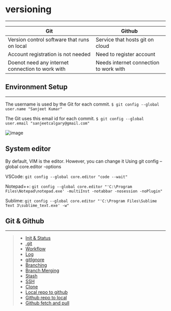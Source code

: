 # versioning
-------------------
| Git | Github |
| ------ | ----------- |
| Version control software that runs on local   | Service that hosts git on cloud |
| Account registration is not needed | Need to register account  |
| Doenot need any internet connection to work with    | Needs internet connection to work with |

## Environment Setup
------------------
The username is used by the Git for each commit.
`$ git config --global user.name "Sanjeet Kumar"`

The Git uses this email id for each commit.
`$ git config --global user.email "sanjeetcalgary@gmail.com"`

![image](https://user-images.githubusercontent.com/103237142/176689395-ec01867b-c14e-424e-8bef-273839e29210.png)

## System editor

By default, VIM is the editor. However, you can change it
Using git config –global core.editor -options

VSCode: `git config --global core.editor "code --wait"`

Notepad++: `git config --global core.editor "'C:\Program Files\Notepad\notepad.exe' -multiInst -notabbar -nosession -noPlugin" `

Sublime: `git config --global core.editor "'C:\Program Files\Sublime Text 3\sublime_text.exe' -w"`

## Git & Github
------------------
> - [Init & Status](Git/git.md)
> - [.git](Git/git.md)
> - [Workflow](Git/git.md)
> - [Log](Git/git.md)
> - [gitIgnore](Git/git.md)
> - [Branching](Git/git.md)
> - [Branch Merging](Git/merging.md)
> - [Stash](Git/merging.md)
> - [SSH](Github/github.md)
> - [Clone](Github/github.md)
> - [Local repo to github](Github/github.md)
> - [Github repo to local](Github/github.md)
> - [Github fetch and pull](Github/Fetch&Pull.md)

